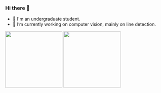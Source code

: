### Hi there 👋


- 🌱 I'm an undergraduate student.
- 🔭 I’m currently working on computer vision, mainly on line detection.
<div>
   <img align="center" height='180px' src="https://github-readme-stats.leftover.cn/api?username=Elm-Forest&show_icons=true&count_private=true"/>
   <img align="center" height='180px' src="https://github-readme-stats.leftover.cn/api/top-langs/?username=Elm-Forest&hide=html,Css,Cuda,Jupyter%20Notebook&layout=compact"/> 
</div>
